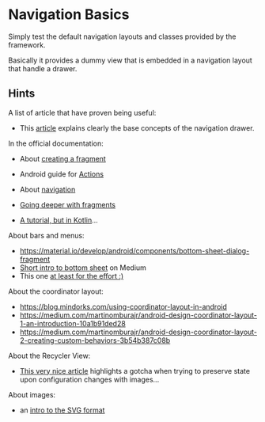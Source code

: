 # Navigation Basics

Simply test the default navigation layouts and classes provided by the framework.

Basically it provides a dummy view that is embedded in a navigation layout that handle a drawer.

## Hints

A list of article that have proven being useful:

- This [article](https://guides.codepath.com/android/Fragment-Navigation-Drawer) explains clearly the base concepts of the navigation drawer. 

In the official documentation:

- About [creating a fragment](https://developer.android.com/guide/fragments/create)
- Android guide for [Actions](https://developer.android.com/training/appbar/actions) 
- About [navigation](https://developer.android.com/guide/navigation/navigation-navigate)
- [Going deeper with fragments](https://ricardocosteira.com/how-not-to-use-sealed-classes-and-livedata-for-state-management)

- [A tutorial, but in Kotlin](https://developer.android.com/codelabs/basic-android-kotlin-training-fragments-navigation-component#1)...
  
About bars and menus:

- https://material.io/develop/android/components/bottom-sheet-dialog-fragment
- [Short intro to bottom sheet](https://medium.com/android-bits/android-bottom-sheet-30284293f066) on Medium 
- This one [at least for the effort :)](https://abhiandroid.com/materialdesign/toolbar)

About the coordinator layout:

- https://blog.mindorks.com/using-coordinator-layout-in-android
- https://medium.com/martinomburajr/android-design-coordinator-layout-1-an-introduction-10a1b91ded28
- https://medium.com/martinomburajr/android-design-coordinator-layout-2-creating-custom-behaviors-3b54b387c08b


About the Recycler View:

- [This very nice article](https://ricardocosteira.com/glideing-your-way-into-recyclerview-state-invalidation) highlights a gotcha when trying to preserve state upon configuration changes with images... 

About images:

- an [intro to the SVG format](https://www.w3schools.com/graphics/svg_intro.asp)